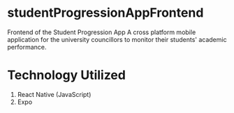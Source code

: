 # studentProgressionAppFrontend
Frontend of the Student Progression App
A cross platform mobile application for the university councillors to monitor their students' academic performance.

# Technology Utilized
1. React Native (JavaScript)
2. Expo
